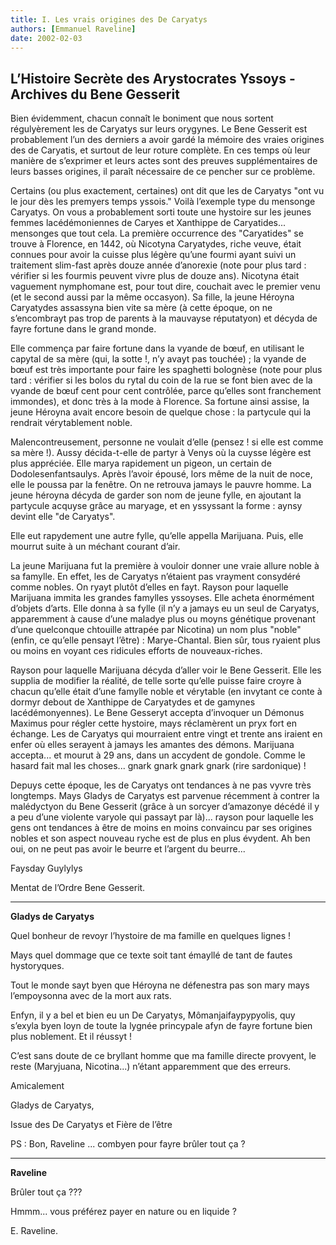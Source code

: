 ```yaml
---
title: I. Les vrais origines des De Caryatys
authors: [Emmanuel Raveline]
date: 2002-02-03
---
```


## L’Histoire Secrète des Arystocrates Yssoys - Archives du Bene Gesserit


Bien évidemment, chacun connaît le boniment que nous sortent régulyèrement les de Caryatys sur leurs orygynes. Le Bene Gesserit est probablement l’un des derniers a avoir gardé la mémoire des vraies origines des de Caryatis, et surtout de leur roture complète. En ces temps où leur manière de s’exprimer et leurs actes sont des preuves supplémentaires de leurs basses origines, il paraît nécessaire de ce pencher sur ce problème.

Certains (ou plus exactement, certaines) ont dit que les de Caryatys "ont vu le jour dès les premyers temps yssois." Voilà l’exemple type du mensonge Caryatys. On vous a probablement sorti toute une hystoire sur les jeunes femmes lacédémoniennes de Caryes et Xanthippe de Caryatides... mensonges que tout cela. La première occurrence des "Caryatides" se trouve à Florence, en 1442, où Nicotyna Caryatydes, riche veuve, était connues pour avoir la cuisse plus légère qu’une fourmi ayant suivi un traitement slim-fast après douze année d’anorexie (note pour plus tard : vérifier si les fourmis peuvent vivre plus de douze ans). Nicotyna était vaguement nymphomane est, pour tout dire, couchait avec le premier venu (et le second aussi par la même occasyon). Sa fille, la jeune Héroyna Caryatydes assassyna bien vite sa mère (à cette époque, on ne s’encombrayt pas trop de parents à la mauvayse réputatyon) et décyda de fayre fortune dans le grand monde.

Elle commença par faire fortune dans la vyande de bœuf, en utilisant le capytal de sa mère (qui, la sotte !, n’y avayt pas touchée) ; la vyande de bœuf est très importante pour faire les spaghetti bolognèse (note pour plus tard : vérifier si les bolos du rytal du coin de la rue se font bien avec de la vyande de bœuf cent pour cent contrôlée, parce qu’elles sont franchement immondes), et donc très à la mode à Florence. Sa fortune ainsi assise, la jeune Héroyna avait encore besoin de quelque chose : la partycule qui la rendrait vérytablement noble.

Malencontreusement, personne ne voulait d’elle (pensez ! si elle est comme sa mère !). Aussy décida-t-elle de partyr à Venys où la cuysse légère est plus appréciée. Elle marya rapidement un pigeon, un certain de Dodolesenfantsaulys. Après l’avoir épousé, lors même de la nuit de noce, elle le poussa par la fenêtre. On ne retrouva jamays le pauvre homme. La jeune héroyna décyda de garder son nom de jeune fylle, en ajoutant la partycule acquyse grâce au maryage, et en yssyssant la forme : aynsy devint elle "de Caryatys".

Elle eut rapydement une autre fylle, qu’elle appella Marijuana. Puis, elle mourrut suite à un méchant courant d’air.

La jeune Marijuana fut la première à vouloir donner une vraie allure noble à sa famylle. En effet, les de Caryatys n’étaient pas vrayment consydéré comme nobles. On ryayt plutôt d’elles en fayt. Rayson pour laquelle Marijuana immita les grandes famylles yssoyses. Elle acheta énormément d’objets d’arts. Elle donna à sa fylle (il n’y a jamays eu un seul de Caryatys, apparemment à cause d’une maladye plus ou moyns génétique provenant d’une quelconque chtouille attrapée par Nicotina) un nom plus "noble" (enfin, ce qu’elle pensayt l’être) : Marye-Chantal. Bien sûr, tous ryaient plus ou moins en voyant ces ridicules efforts de nouveaux-riches.

Rayson pour laquelle Marijuana décyda d’aller voir le Bene Gesserit. Elle les supplia de modifier la réalité, de telle sorte qu’elle puisse faire croyre à chacun qu’elle était d’une famylle noble et vérytable (en invytant ce conte à dormyr debout de Xanthippe de Caryatydes et de gamynes lacédémonyennes). Le Bene Gesseryt accepta d’invoquer un Démonus Maximus pour régler cette hystoire, mays réclamèrent un pryx fort en échange. Les de Caryatys qui mourraient entre vingt et trente ans iraient en enfer où elles serayent à jamays les amantes des démons. Marijuana accepta... et mourut à 29 ans, dans un accydent de gondole. Comme le hasard fait mal les choses... gnark gnark gnark gnark (rire sardonique) !

Depuys cette époque, les de Caryatys ont tendances à ne pas vyvre très longtemps. Mays Gladys de Caryatys est parvenue récemment à contrer la malédyctyon du Bene Gesserit (grâce à un sorcyer d’amazonye décédé il y a peu d’une violente varyole qui passayt par là)... rayson pour laquelle les gens ont tendances à être de moins en moins convaincu par ses origines nobles et son aspect nouveau ryche est de plus en plus évydent. Ah ben oui, on ne peut pas avoir le beurre et l’argent du beurre...

Faysday Guylylys

Mentat de l’Ordre Bene Gesserit.

---
**Gladys de Caryatys**

Quel bonheur de revoyr l’hystoire de ma famille en quelques lignes !

Mays quel dommage que ce texte soit tant émayllé de tant de fautes hystoryques.

Tout le monde sayt byen que Héroyna ne défenestra pas son mary mays l’empoysonna avec de la mort aux rats.

Enfyn, il y a bel et bien eu un De Caryatys, Mômanjaifaypypyolis, quy s’exyla byen loyn de toute la lygnée princypale afyn de fayre fortune bien plus noblement. Et il réussyt !

C’est sans doute de ce bryllant homme que ma famille directe provyent, le reste (Maryjuana, Nicotina...) n’étant apparemment que des erreurs.

Amicalement

Gladys de Caryatys,

Issue des De Caryatys et Fière de l’être

PS : Bon, Raveline ... combyen pour fayre brûler tout ça ?

---
**Raveline**

Brûler tout ça ???

Hmmm... vous préférez payer en nature ou en liquide ?

E. Raveline.
